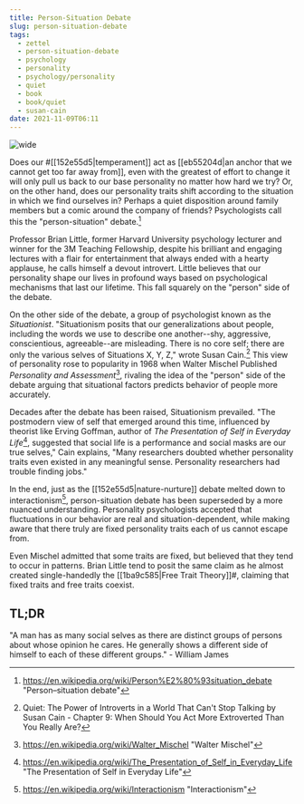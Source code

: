 ```yaml
---
title: Person-Situation Debate
slug: person-situation-debate
tags:
  - zettel
  - person-situation-debate
  - psychology
  - personality
  - psychology/personality
  - quiet
  - book
  - book/quiet
  - susan-cain
date: 2021-11-09T06:11
---
```



![wide](https://www.maxpixel.net/static/photo/1x/Debate-Exchange-Of-Ideas-Discussion-Entertainment-222787.jpg "image from Max Pixel (cc)")

Does our #[[152e55d5|temperament]] act as
[[eb55204d|an anchor that we cannot get too far away from]], even with the
greatest of effort to change it will only pull us back to our base personality
no matter how hard we try? Or, on the other hand, does our personality traits
shift according to the situation in which we find ourselves in? Perhaps a quiet
disposition around family members but a comic around the company of friends?
Psychologists call this the "person-situation" debate.[^1]

Professor Brian Little, former Harvard University psychology lecturer and winner
for the 3M Teaching Fellowship, despite his brilliant and engaging lectures with
a flair for entertainment that always ended with a hearty applause, he calls
himself a devout introvert. Little believes that our personality shape our lives
in profound ways based on psychological mechanisms that last our lifetime. This
fall squarely on the "person" side of the debate.

On the other side of the debate, a group of psychologist known as the
_Situationist_. "Situationism posits that our generalizations about people,
including the words we use to describe one another--shy, aggressive,
conscientious, agreeable--are misleading. There is no core self; there are only
the various selves of Situations X, Y, Z," wrote Susan Cain.[^2] This view of
personality rose to popularity in 1968 when Walter Mischel Published
_Personality and Assessment_[^3], rivaling the idea of the "person" side of the
debate arguing that situational factors predicts behavior of people more
accurately.

Decades after the debate has been raised, Situationism prevailed. "The
postmodern view of self that emerged around this time, influenced by theorist
like Erving Goffman, author of _The Presentation of Self in Everyday Life_[^4],
suggested that social life is a performance and social masks are our true
selves," Cain explains, "Many researchers doubted whether personality traits
even existed in any meaningful sense. Personality researchers had trouble
finding jobs."

In the end, just as the [[152e55d5|nature-nurture]] debate melted down to
interactionism[^5], person-situation debate has been superseded by a more
nuanced understanding. Personality psychologists accepted that fluctuations in
our behavior are real and situation-dependent, while making aware that there
truly are fixed personality traits each of us cannot escape from.

Even Mischel admitted that some traits are fixed, but believed that they tend to
occur in patterns. Brian Little tend to posit the same claim as he almost
created single-handedly the [[1ba9c585|Free Trait Theory]]#, claiming that fixed
traits and free traits coexist.


<div class="tldr">
  <h2>TL;DR</h2>
  <p>
    "A man has as many social selves as there are distinct groups of persons
    about whose opinion he cares. He generally shows a different side of himself
    to each of these different groups."
    - William James
  </p>
</div>

[^1]: https://en.wikipedia.org/wiki/Person%E2%80%93situation_debate "Person–situation debate"
[^2]: Quiet: The Power of Introverts in a World That Can't Stop Talking by Susan Cain - Chapter 9: When Should You Act More Extroverted Than You Really Are?
[^3]: https://en.wikipedia.org/wiki/Walter_Mischel "Walter Mischel"
[^4]: https://en.wikipedia.org/wiki/The_Presentation_of_Self_in_Everyday_Life "The Presentation of Self in Everyday Life"
[^5]: https://en.wikipedia.org/wiki/Interactionism "Interactionism"
